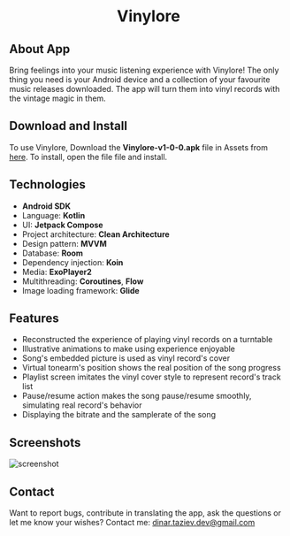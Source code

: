 <h1 align="center">Vinylore</h1>
<h3 align="center"></h3>
</p>

## About App

Bring feelings into your music listening experience with Vinylore!
The only thing you need is your Android device and a collection of your favourite music releases downloaded. The app will turn them into vinyl records with the vintage magic in them.

## Download and Install

To use Vinylore, Download the **Vinylore-v1-0-0.apk** file in Assets from [here](https://github.com/astat1cc/Vinylore/releases/latest). To install, open the file file and install.
 
 ## **Technologies**
- **Android SDK**
- Language: **Kotlin**
- UI: **Jetpack Compose**
- Project architecture: **Clean Architecture**
- Design pattern: **MVVM**
- Database: **Room**
- Dependency injection: **Koin**
- Media: **ExoPlayer2**
- Multithreading: **Coroutines**, **Flow**
- Image loading framework: **Glide** 

## **Features**
- Reconstructed the experience of playing vinyl records on a turntable
- Illustrative animations to make using experience enjoyable
- Song's embedded picture is used as vinyl record's  cover
- Virtual tonearm's position shows the real position of the song progress
- Playlist screen imitates the vinyl cover style to represent record's track list
- Pause/resume action makes the song pause/resume smoothly, simulating real record's behavior
- Displaying the bitrate and the samplerate of the song


## **Screenshots**
![screenshot](https://user-images.githubusercontent.com/94394251/230907891-8d442969-c428-4729-ad6c-3072f636ebd3.jpg)

## **Contact**

Want to report bugs, contribute in translating the app, ask the questions or let me know your wishes? Contact me: dinar.taziev.dev@gmail.com
</p>
</p>
